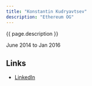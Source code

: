 ```yaml
---
title: "Konstantin Kudryavtsev"
description: "Ethereum OG"
---
```


{{ page.description }}

June 2014 to Jan 2016

## Links
- [LinkedIn](https://www.linkedin.com/in/kkudryavtsev/)
